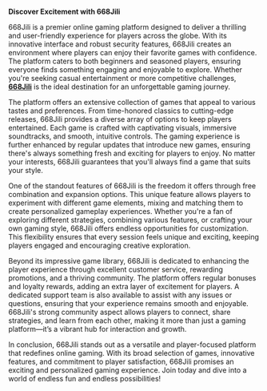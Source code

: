 **Discover Excitement with 668Jili**

668Jili is a premier online gaming platform designed to deliver a thrilling and user-friendly experience for players across the globe. With its innovative interface and robust security features, 668Jili creates an environment where players can enjoy their favorite games with confidence. The platform caters to both beginners and seasoned players, ensuring everyone finds something engaging and enjoyable to explore. Whether you're seeking casual entertainment or more competitive challenges, **[668Jili](https://668jili-ph.com)** is the ideal destination for an unforgettable gaming journey.

The platform offers an extensive collection of games that appeal to various tastes and preferences. From time-honored classics to cutting-edge releases, 668Jili provides a diverse array of options to keep players entertained. Each game is crafted with captivating visuals, immersive soundtracks, and smooth, intuitive controls. The gaming experience is further enhanced by regular updates that introduce new games, ensuring there's always something fresh and exciting for players to enjoy. No matter your interests, 668Jili guarantees that you'll always find a game that suits your style.

One of the standout features of 668Jili is the freedom it offers through free combination and expansion options. This unique feature allows players to experiment with different game elements, mixing and matching them to create personalized gameplay experiences. Whether you're a fan of exploring different strategies, combining various features, or crafting your own gaming style, 668Jili offers endless opportunities for customization. This flexibility ensures that every session feels unique and exciting, keeping players engaged and encouraging creative exploration.

Beyond its impressive game library, 668Jili is dedicated to enhancing the player experience through excellent customer service, rewarding promotions, and a thriving community. The platform offers regular bonuses and loyalty rewards, adding an extra layer of excitement for players. A dedicated support team is also available to assist with any issues or questions, ensuring that your experience remains smooth and enjoyable. 668Jili's strong community aspect allows players to connect, share strategies, and learn from each other, making it more than just a gaming platform—it’s a vibrant hub for interaction and growth.

In conclusion, 668Jili stands out as a versatile and player-focused platform that redefines online gaming. With its broad selection of games, innovative features, and commitment to player satisfaction, 668Jili promises an exciting and personalized gaming experience. Join today and dive into a world of endless fun and endless possibilities!